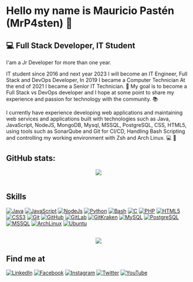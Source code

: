 # Hello my name is Mauricio Pastén (MrP4sten) :wave:
## :computer: Full Stack Developer, IT Student

I'am a Jr Developer for more than one year.

IT student since 2016 and next year 2023 I will become an IT Engineer, Full Stack and DevOps Developer, In 2019 I became a Computer Technician At the end of 2021 I became a Senior IT Technician. :calendar:
My goal is to become a Full Stack vs DevOps developer and I hope at some point to share my experience and passion for technology with the community. :books:

I currently have experience developing web applications and maintaining web services and applications built with technologies such as Java, JavaScript, NodeJS, MongoDB, Mysql, MSSQL, PostgreSQL, CSS, HTML5, using tools such as SonarQube and Git for CI/CD, Handling Bash Scripting and controlling my working environment with Zsh and Arch Linux. :computer: :penguin:
</br>

## GitHub stats:
<div align="center">
 <img src="https://github-readme-stats.vercel.app/api?username=mrp4sten&show_icons=true&theme=dracula"> 
</div>
</br>

## Skills
[![Java](https://img.shields.io/badge/Java-007396?style=for-the-badge&logo=java&logoColor=white&labelColor=101010)]()
[![JavaScript](https://img.shields.io/badge/JavaScript-F7DF1E?style=for-the-badge&logo=javascript&logoColor=white&labelColor=101010)]()
[![NodeJs](https://img.shields.io/badge/Node.JS-339933?style=for-the-badge&logo=node.js&logoColor=white&labelColor=101010)]()
[![Python](https://img.shields.io/badge/Python-3776AB?style=for-the-badge&logo=node.js&logoColor=white&labelColor=101010)]()
[![Bash](https://img.shields.io/badge/Bash-4EAA25?style=for-the-badge&logo=gnubash&logoColor=white&labelColor=101010)]()
[![C](https://img.shields.io/badge/C-A8B9CC?style=for-the-badge&logo=c&logoColor=white&labelColor=101010)]()
[![PHP](https://img.shields.io/badge/php-777BB4?style=for-the-badge&logo=php&logoColor=white&labelColor=101010)]()
[![HTML5](https://img.shields.io/badge/HTML5-E34F26?style=for-the-badge&logo=html5&logoColor=white&labelColor=101010)]()
[![CSS3](https://img.shields.io/badge/CSS3-1572B6?style=for-the-badge&logo=css3&logoColor=white&labelColor=101010)]()
[![Git](https://img.shields.io/badge/Git-F05032?style=for-the-badge&logo=git&logoColor=white&labelColor=101010)]()
[![GitHub](https://img.shields.io/badge/GitHub-181717?style=for-the-badge&logo=github&logoColor=white&labelColor=101010)]()
[![GitLab](https://img.shields.io/badge/GitLab-FC6D26?style=for-the-badge&logo=gitlab&logoColor=white&labelColor=101010)]()
[![GitKraken](https://img.shields.io/badge/GitKraken-179287?style=for-the-badge&logo=gitkraken&logoColor=white&labelColor=101010)]()
[![MySQL](https://img.shields.io/badge/MySQL-4479A1?style=for-the-badge&logo=mysql&logoColor=white&labelColor=101010)]()
[![PostgreSQL](https://img.shields.io/badge/PostgreSQL-4169E1?style=for-the-badge&logo=postgresql&logoColor=white&labelColor=101010)]()
[![MSSQL](https://img.shields.io/badge/MSSQL-CC2927?style=for-the-badge&logo=microsoftsqlserver&logoColor=white&labelColor=101010)]()
[![ArchLinux](https://img.shields.io/badge/ArchLinux-1793D1?style=for-the-badge&logo=archlinux&logoColor=white&labelColor=101010)]()
[![Ubuntu](https://img.shields.io/badge/Ubuntu-E95420?style=for-the-badge&logo=ubuntu&logoColor=white&labelColor=101010)]()

</br>
<div align="center">
 <img src="https://github-readme-stats.vercel.app/api/top-langs/?username=mrp4sten&theme=dracula&layout=compact"> 
</div>

## Find me at
[![LinkedIn](https://img.shields.io/badge/LinkedIn-Mauricio_Pasten-0077B5?style=for-the-badge&logo=linkedin&logoColor=white&labelColor=101010)](https://www.linkedin.com/in/mauricio-pasten-1b7a0a198/)
[![Facebook](https://img.shields.io/badge/Facebook-Mauricio_Pasten-1877F2?style=for-the-badge&logo=facebook&logoColor=white&labelColor=101010)](https://www.facebook.com/mrpasten.diana/)
[![Instagram](https://img.shields.io/badge/Instagram-@mrp4sten-E4405F?style=for-the-badge&logo=instagram&logoColor=white&labelColor=101010)](https://www.instagram.com/mrp4sten/)
[![Twitter](https://img.shields.io/badge/Twitter-@MrP4sten-1DA1F2?style=for-the-badge&logo=twitter&logoColor=white&labelColor=101010)](https://twitter.com/MrP4sten)
[![YouTube](https://img.shields.io/badge/YouTube-MrP4sten-FF0000?style=for-the-badge&logo=youtube&logoColor=white&labelColor=101010)](https://www.youtube.com/channel/UC33sQ9ltCkOa-tyUeRZWOGw)
